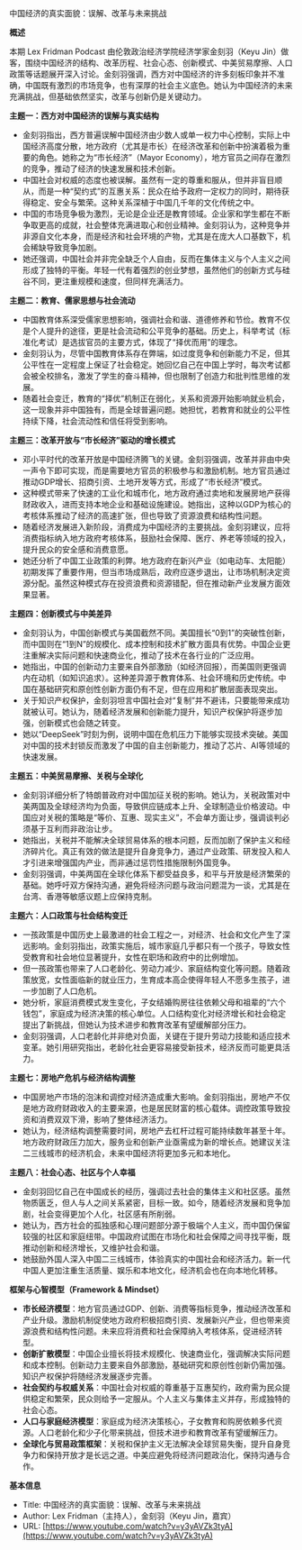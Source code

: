 中国经济的真实面貌：误解、改革与未来挑战

  

**概述**

  

本期 Lex Fridman Podcast 由伦敦政治经济学院经济学家金刻羽（Keyu Jin）做客，围绕中国经济的结构、改革历程、社会心态、创新模式、中美贸易摩擦、人口政策等话题展开深入讨论。金刻羽强调，西方对中国经济的许多刻板印象并不准确，中国既有激烈的市场竞争，也有深厚的社会主义底色。她认为中国经济的未来充满挑战，但基础依然坚实，改革与创新仍是关键动力。

  

**主题一：西方对中国经济的误解与真实结构**

- 金刻羽指出，西方普遍误解中国经济由少数人或单一权力中心控制，实际上中国经济高度分散，地方政府（尤其是市长）在经济改革和创新中扮演着极为重要的角色。她称之为“市长经济”（Mayor Economy），地方官员之间存在激烈的竞争，推动了经济的快速发展和技术创新。
- 中国社会对权威的态度也被误解。虽然有一定的尊重和服从，但并非盲目顺从，而是一种“契约式”的互惠关系：民众在给予政府一定权力的同时，期待获得稳定、安全与繁荣。这种关系深植于中国几千年的文化传统之中。
- 中国的市场竞争极为激烈，无论是企业还是教育领域。企业家和学生都在不断争取更高的成就，社会整体充满进取心和创业精神。金刻羽认为，这种竞争并非源自文化本身，而是经济和社会环境的产物，尤其是在庞大人口基数下，机会稀缺导致竞争加剧。
- 她还强调，中国社会并非完全缺乏个人自由，反而在集体主义与个人主义之间形成了独特的平衡。年轻一代有着强烈的创业梦想，虽然他们的创新方式与硅谷不同，更注重规模和速度，但同样充满活力。

  

**主题二：教育、儒家思想与社会流动**

- 中国教育体系深受儒家思想影响，强调社会和谐、道德修养和节俭。教育不仅是个人提升的途径，更是社会流动和公平竞争的基础。历史上，科举考试（标准化考试）是选拔官员的主要方式，体现了“择优而用”的理念。
- 金刻羽认为，尽管中国教育体系存在弊端，如过度竞争和创新能力不足，但其公平性在一定程度上保证了社会稳定。她回忆自己在中国上学时，每次考试都会被全校排名，激发了学生的奋斗精神，但也限制了创造力和批判性思维的发展。
- 随着社会变迁，教育的“择优”机制正在弱化，关系和资源开始影响就业机会，这一现象并非中国独有，而是全球普遍问题。她担忧，若教育和就业的公平性持续下降，社会流动性和信任将受到影响。

  

**主题三：改革开放与“市长经济”驱动的增长模式**

- 邓小平时代的改革开放是中国经济腾飞的关键。金刻羽强调，改革并非由中央一声令下即可实现，而是需要地方官员的积极参与和激励机制。地方官员通过推动GDP增长、招商引资、土地开发等方式，形成了“市长经济”模式。
- 这种模式带来了快速的工业化和城市化，地方政府通过卖地和发展房地产获得财政收入，进而支持本地企业和基础设施建设。她指出，这种以GDP为核心的考核体系推动了经济的高速扩张，但也导致了资源浪费和结构性问题。
- 随着经济发展进入新阶段，消费成为中国经济的主要挑战。金刻羽建议，应将消费指标纳入地方政府考核体系，鼓励社会保障、医疗、养老等领域的投入，提升民众的安全感和消费意愿。
- 她还分析了中国工业政策的利弊。地方政府在新兴产业（如电动车、太阳能）初期发挥了重要作用，但当市场成熟后，政府应逐步退出，让市场机制决定资源分配。虽然这种模式存在投资浪费和资源错配，但在推动新产业发展方面效果显著。

  

**主题四：创新模式与中美差异**

- 金刻羽认为，中国创新模式与美国截然不同。美国擅长“0到1”的突破性创新，而中国则在“1到N”的规模化、成本控制和技术扩散方面具有优势。中国企业更注重解决实际问题和快速商业化，推动了技术在各行业的广泛应用。
- 她指出，中国的创新动力主要来自外部激励（如经济回报），而美国则更强调内在动机（如知识追求）。这种差异源于教育体系、社会环境和历史传统。中国在基础研究和原创性创新方面仍有不足，但在应用和扩散层面表现突出。
- 关于知识产权保护，金刻羽坦言中国社会对“复制”并不避讳，只要能带来成功就被认可。她认为，随着经济发展和创新能力提升，知识产权保护将逐步加强，创新模式也会随之转变。
- 她以“DeepSeek”时刻为例，说明中国在危机压力下能够实现技术突破。美国对中国的技术封锁反而激发了中国的自主创新能力，推动了芯片、AI等领域的快速发展。

  

**主题五：中美贸易摩擦、关税与全球化**

- 金刻羽详细分析了特朗普政府对中国加征关税的影响。她认为，关税政策对中美两国及全球经济均为负面，导致供应链成本上升、全球制造业价格波动。中国应对关税的策略是“等价、互惠、现实主义”，不会单方面让步，强调谈判必须基于互利而非政治让步。
- 她指出，关税并不能解决全球贸易体系的根本问题，反而加剧了保护主义和经济碎片化。真正有效的做法是提升自身竞争力，通过产业政策、研发投入和人才引进来增强国内产业，而非通过惩罚性措施限制外国竞争。
- 金刻羽强调，中美两国在全球化体系下都受益良多，和平与开放是经济繁荣的基础。她呼吁双方保持沟通，避免将经济问题与政治问题混为一谈，尤其是在台湾、香港等敏感议题上应保持克制。

  

**主题六：人口政策与社会结构变迁**

- 一孩政策是中国历史上最激进的社会工程之一，对经济、社会和文化产生了深远影响。金刻羽指出，政策实施后，城市家庭几乎都只有一个孩子，导致女性受教育和社会地位显著提升，女性在职场和政府中的比例增加。
- 但一孩政策也带来了人口老龄化、劳动力减少、家庭结构变化等问题。随着政策放宽，女性面临新的就业压力，生育成本高企使得年轻人不愿多生孩子，进一步加剧了人口危机。
- 她分析，家庭消费模式发生变化，子女结婚购房往往依赖父母和祖辈的“六个钱包”，家庭成为经济决策的核心单位。人口结构变化对经济增长和社会稳定提出了新挑战，但她认为技术进步和教育改革有望缓解部分压力。
- 金刻羽强调，人口老龄化并非绝对负面，关键在于提升劳动力技能和适应技术变革。她引用研究指出，老龄化社会更容易接受新技术，经济反而可能更具活力。

  

**主题七：房地产危机与经济结构调整**

- 中国房地产市场的泡沫和调控对经济造成重大影响。金刻羽指出，房地产不仅是地方政府财政收入的主要来源，也是居民财富的核心载体。调控政策导致投资和消费双双下滑，影响了整体经济活力。
- 她认为，经济结构调整需要时间，房地产去杠杆过程可能持续数年甚至十年。地方政府财政压力加大，服务业和创新产业亟需成为新的增长点。她建议关注二三线城市的经济机会，未来中国经济将更加多元和本地化。

  

**主题八：社会心态、社区与个人幸福**

- 金刻羽回忆自己在中国成长的经历，强调过去社会的集体主义和社区感。虽然物质匮乏，但人与人之间关系紧密，目标一致。如今，随着经济发展和竞争加剧，社会变得更加个人化，社区感有所削弱。
- 她认为，西方社会的孤独感和心理问题部分源于极端个人主义，而中国仍保留较强的社区和家庭纽带。中国政府试图在市场化和社会保障之间寻找平衡，既推动创新和经济增长，又维护社会和谐。
- 她鼓励外国人深入中国二三线城市，体验真实的中国社会和经济活力。新一代中国人更加注重生活质量、娱乐和本地文化，经济机会也在向本地化转移。

  

**框架与心智模型（****Framework & Mindset****）**

- **市长经济模型**：地方官员通过GDP、创新、消费等指标竞争，推动经济改革和产业升级。激励机制促使地方政府积极招商引资、发展新兴产业，但也带来资源浪费和结构性问题。未来应将消费和社会保障纳入考核体系，促进经济转型。
- **创新扩散模型**：中国企业擅长将技术规模化、快速商业化，强调解决实际问题和成本控制。创新动力主要来自外部激励，基础研究和原创性创新仍需加强。知识产权保护将随经济发展逐步完善。
- **社会契约与权威关系**：中国社会对权威的尊重基于互惠契约，政府需为民众提供稳定和繁荣，民众则给予一定服从。个人主义与集体主义并存，形成独特的社会心态。
- **人口与家庭经济模型**：家庭成为经济决策核心，子女教育和购房依赖多代资源。人口老龄化和少子化带来挑战，但技术进步和教育改革有望缓解压力。
- **全球化与贸易政策框架**：关税和保护主义无法解决全球贸易失衡，提升自身竞争力和保持开放才是长远之道。中美应避免将经济问题政治化，保持沟通与合作。

  

**基本信息**

- Title: 中国经济的真实面貌：误解、改革与未来挑战
- Author: Lex Fridman（主持人），金刻羽（Keyu Jin，嘉宾）
- URL: [https://www.youtube.com/watch?v=y3yAVZk3tyA](https://www.youtube.com/watch?v=y3yAVZk3tyA)